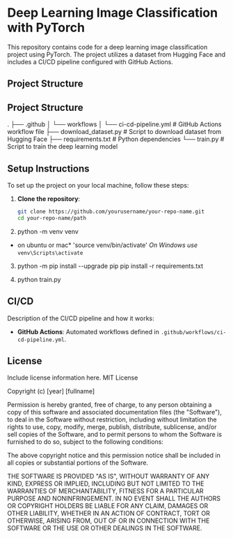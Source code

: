 # Deep Learning Image Classification with PyTorch

This repository contains code for a deep learning image classification project using PyTorch. The project utilizes a dataset from Hugging Face and includes a CI/CD pipeline configured with GitHub Actions.

## Project Structure



## Project Structure

.
├── .github
│ └── workflows
│ └── ci-cd-pipeline.yml # GitHub Actions workflow file
├── download_dataset.py # Script to download dataset from Hugging Face
├── requirements.txt # Python dependencies
└── train.py # Script to train the deep learning model


## Setup Instructions

To set up the project on your local machine, follow these steps:

1. **Clone the repository**:
   ```bash
   git clone https://github.com/yourusername/your-repo-name.git
   cd your-repo-name/path

2. python -m venv venv
* on ubuntu or mac* 
'source venv/bin/activate'
*On Windows use*
 `venv\Scripts\activate`

3. python -m pip install --upgrade pip
pip install -r requirements.txt

4. python train.py

## CI/CD

Description of the CI/CD pipeline and how it works:

- **GitHub Actions**: Automated workflows defined in `.github/workflows/ci-cd-pipeline.yml`.

## License

Include license information here.
MIT License

Copyright (c) [year] [fullname]

Permission is hereby granted, free of charge, to any person obtaining a copy of this software and associated documentation files (the "Software"), to deal in the Software without restriction, including without limitation the rights to use, copy, modify, merge, publish, distribute, sublicense, and/or sell copies of the Software, and to permit persons to whom the Software is furnished to do so, subject to the following conditions:

The above copyright notice and this permission notice shall be included in all copies or substantial portions of the Software.

THE SOFTWARE IS PROVIDED "AS IS", WITHOUT WARRANTY OF ANY KIND, EXPRESS OR IMPLIED, INCLUDING BUT NOT LIMITED TO THE WARRANTIES OF MERCHANTABILITY, FITNESS FOR A PARTICULAR PURPOSE AND NONINFRINGEMENT. IN NO EVENT SHALL THE AUTHORS OR COPYRIGHT HOLDERS BE LIABLE FOR ANY CLAIM, DAMAGES OR OTHER LIABILITY, WHETHER IN AN ACTION OF CONTRACT, TORT OR OTHERWISE, ARISING FROM, OUT OF OR IN CONNECTION WITH THE SOFTWARE OR THE USE OR OTHER DEALINGS IN THE SOFTWARE.
